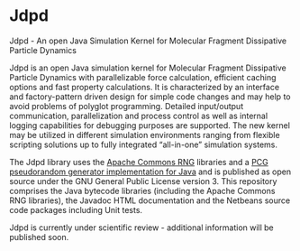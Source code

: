 # Jdpd
Jdpd - An open Java Simulation Kernel for Molecular Fragment Dissipative Particle Dynamics

Jdpd is an open Java simulation kernel for Molecular Fragment Dissipative Particle Dynamics with parallelizable force calculation, efficient caching options and fast property calculations. It is characterized by an interface and factory-pattern driven design for simple code changes and may help to avoid problems of polyglot programming.
Detailed input/output communication, parallelization and process control as well as internal logging capabilities for debugging purposes are supported. The new kernel may be utilized in different simulation environments ranging from flexible scripting solutions up to fully integrated “all-in-one” simulation systems.

The Jdpd library uses the [Apache Commons RNG](http://commons.apache.org/proper/commons-rng/) libraries and a [PCG pseudorandom generator implementation for Java](https://github.com/alexeyr/pcg-java) and is published as open source under the GNU General Public License version 3. This repository comprises the Java bytecode libraries (including the Apache Commons RNG libraries), the Javadoc HTML documentation and the Netbeans source code packages including Unit tests.

Jdpd is currently under scientific review - additional information will be published soon.
